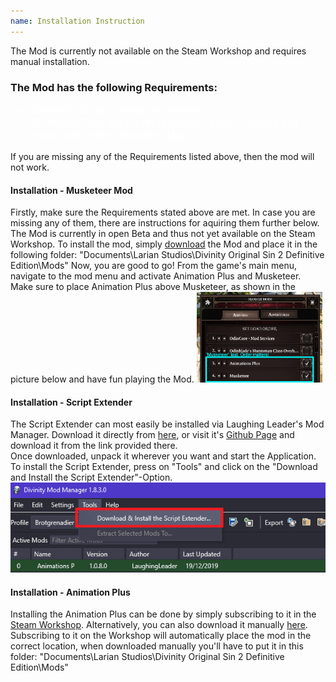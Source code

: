```yaml
---
name: Installation Instruction
---
```

<p>The Mod is currently not available on the Steam Workshop and requires manual installation.</p>

<h3>The Mod has the following Requirements:</h3>
<ul style="color: #ffffff; font-size: medium;">
<li>Norbyte's Script Extender is installed</li>
<li>(Animation Plus) Mod from Laughing Leader installed and loaded before the Musketeer Mod</li>
</ul>


<p>If you are missing any of the Requirements listed above, then the mod will not work.</p>
<h4>Installation - Musketeer Mod</h4>
Firstly, make sure the Requirements stated above are met. In case you are missing any of them, there are instructions for aquiring them further below. The Mod is currently in open Beta and thus not yet available on the Steam Workshop. To install the mod, simply <a href="https://drive.switch.ch/index.php/s/tR9N3RFV5MAyh8J/download">download</a> the Mod and place it in the following folder:
<line class="option_name">"Documents\Larian Studios\Divinity Original Sin 2 Definitive Edition\Mods"</line>
Now, you are good to go! From the game's main menu, navigate to the mod menu and activate <line class="option_name">Animation Plus</line> and <line class="option_name">Musketeer</line>. Make sure to place <line class="option_name">Animation Plus</line> above <line class="option_name">Musketeer</line>, as shown in the picture below and have fun playing the Mod.

<img src="https://github.com/wuergrob/Prog1_Uebung_1/blob/master/media/theme/dos2_mod_menu_note.png" class="custom_imgstyle" style="max-width:40%; height:auto;">


<h4>Installation - Script Extender</h4>
<div>
 The Script Extender can most easily be installed via Laughing Leader's Mod Manager. Download it directly from <a href="https://github.com/LaughingLeader-DOS2-Mods/DivinityModManager/releases/latest/download/DivinityModManager_Latest.zip">here</a>, or visit it's <a href="https://github.com/LaughingLeader-DOS2-Mods/DivinityModManager">Github Page</a> and download it from the link provided there. <br>
 Once downloaded, unpack it wherever you want and start the Application. To install the Script Extender, press on <line class="option_name">"Tools"</line> and click on the <line class="option_name">"Download and Install the Script Extender"</line>-Option. <br>
 <img src="https://github.com/wuergrob/Prog1_Uebung_1/blob/master/media/theme/ModManagerExtender.png" class="custom_imgstyle">
 <h4>Installation - Animation Plus</h4>
 Installing the <line class="option_name">Animation Plus</line> can be done by simply subscribing to it in the <a href="https://steamcommunity.com/workshop/filedetails/?id=1511606728">Steam Workshop</a>. Alternatively, you can also download it manually 
 <a href="https://www.nexusmods.com/divinityoriginalsin2definitiveedition/mods/163">here</a>.<br>
 Subscribing to it on the Workshop will automatically place the mod in the correct location, when downloaded manually you'll have to put it in this folder: <line class="option_name">"Documents\Larian Studios\Divinity Original Sin 2 Definitive Edition\Mods"</line><br>


</div>
